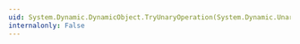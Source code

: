 ```yaml
---
uid: System.Dynamic.DynamicObject.TryUnaryOperation(System.Dynamic.UnaryOperationBinder,System.Object@)
internalonly: False
---
```

